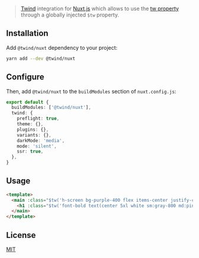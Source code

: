 > [Twind](https://twind.dev) integration for [Nuxt.js](https://nuxtjs.org/) which allows to use the [tw property](https://github.com/tw-in-js/twind-jsx-preprocessor/blob/main/docs/tw-prop.md) through a globally injected `$tw` property.

## Installation

Add `@twind/nuxt` dependency to your project:

```bash
yarn add --dev @twind/nuxt
```

## Configure

Then, add `@twind/nuxt` to the `buildModules` section of `nuxt.config.js`:

```ts [nuxt.config.js]
export default {
  buildModules: ['@twind/nuxt'],
  twind: {
    preflight: true,
    theme: {},
    plugins: {},
    variants: {},
    darkMode: 'media',
    mode: 'silent',
    ssr: true,
  },
}
```

## Usage

```html
<template>
  <main :class="$tw('h-screen bg-purple-400 flex items-center justify-center')">
    <h1 :class="$tw('font-bold text(center 5xl white sm:gray-800 md:pink-700)">This is Twind!</h1>
  </main>
</template>
```

## License

[MIT](https://github.com/tw-in-js/use-with-twind/blob/main/LICENSE)
